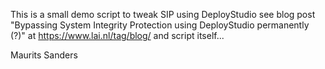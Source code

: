 This is a small demo script to tweak SIP using DeployStudio
see blog post "Bypassing System Integrity Protection using DeployStudio permanently (?)"
 at https://www.lai.nl/tag/blog/
and script itself...

Maurits Sanders
